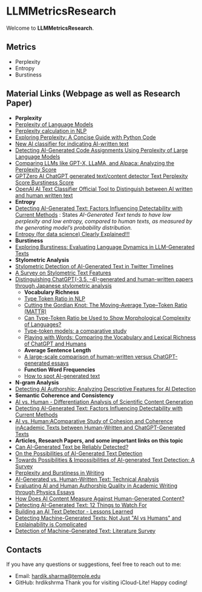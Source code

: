 
# LLMMetricsResearch

Welcome to **LLMMetricsResearch**.

## Metrics
- Perplexity 
- Entropy
- Burstiness

## Material Links (Webpage as well as Research Paper)
- **Perplexity**
- [Perplexity of Language Models](https://medium.com/@priyankads/perplexity-of-language-models-41160427ed72)
- [Perplexity calculation in NLP](https://medium.com/@AyushmanPranav/perplexity-calculation-in-nlp-0699fbda4594)
- [Exploring Perplexity: A Concise Guide with Python Code](https://python.plainenglish.io/exploring-perplexity-a-concise-guide-with-python-code-cfc201ba6c1a)
- [New AI classifier for indicating AI-written text](https://openai.com/index/new-ai-classifier-for-indicating-ai-written-text/)
- [Detecting AI-Generated Code Assignments Using Perplexity of Large Language Models](https://ojs.aaai.org/index.php/AAAI/article/view/30361)
- [Comparing LLMs like GPT-X, LLaMA, and Alpaca: Analyzing the Perplexity Score](https://www.youtube.com/watch?v=0dgZ0bd47zc)
- [GPTZero AI ChatGPT generated text/content detector Text Perplexity Score Burstiness Score](https://www.youtube.com/watch?v=jmP9RsmHjbs)
- [OpenAI AI Text Classifier Official Tool to Distinguish between AI written and human written text](https://www.youtube.com/watch?v=PmVC74IX_Vw)
- **Entropy**
- [Detecting AI-Generated Text: Factors Influencing Detectability with Current Methods](https://arxiv.org/html/2406.15583v1) : States *AI-Generated Text tends to have low perplexity and low entropy, compared to human texts, as measured by the generating model’s probability distribution.*
- [Entropy (for data science) Clearly Explained!!!](https://www.youtube.com/watch?v=YtebGVx-Fxw)
- **Burstiness**
- [Exploring Burstiness: Evaluating Language Dynamics in LLM-Generated Texts](https://ramblersm.medium.com/exploring-burstiness-evaluating-language-dynamics-in-llm-generated-texts-8439204c75c1)
- **Stylometric Analysis**
- [Stylometric Detection of AI-Generated Text in Twitter Timelines](https://arxiv.org/abs/2303.03697)
- [A Survey on Stylometric Text Features](https://ieeexplore.ieee.org/abstract/document/8981504)
- [Distinguishing ChatGPT(-3.5, -4)-generated and human-written papers through Japanese stylometric analysis](https://pmc.ncbi.nlm.nih.gov/articles/PMC10411719/)
  - **Vocabulary Richness**
  - [Type Token Ratio in NLP](https://medium.com/@rajeswaridepala/empirical-laws-ttr-cc9f826d304d)
  - [Cutting the Gordian Knot: The Moving-Average Type–Token Ratio (MATTR)](https://www.tandfonline.com/doi/full/10.1080/09296171003643098)
  - [Can Type-Token Ratio be Used to Show Morphological Complexity of Languages?](https://www.tandfonline.com/doi/full/10.1080/09296174.2014.911506#abstract)
  - [Type-token models: a comparative study](https://www.tandfonline.com/doi/full/10.1080/09296174.2014.974456#abstract)
  - [Playing with Words: Comparing the Vocabulary and Lexical Richness of ChatGPT and Humans](https://arxiv.org/pdf/2308.07462)
  - **Average Sentence Length**
  - [A large-scale comparison of human-written versus ChatGPT-generated essays](https://www.nature.com/articles/s41598-023-45644-9)
  - **Function Word Frequencies**
  - [How to spot AI-generated text](https://www.technologyreview.com/2022/12/19/1065596/how-to-spot-ai-generated-text/)
- **N-gram Analysis**
- [Detecting AI Authorship: Analyzing Descriptive Features for AI Detection](https://ceur-ws.org/Vol-3551/paper3.pdf)
- **Semantic Coherence and Consistency**
- [AI vs. Human - Differentiation Analysis of  Scientific Content Generation ](https://arxiv.org/abs/2301.10416)
- [Detecting AI-Generated Text: Factors Influencing Detectability with Current Methods](https://arxiv.org/html/2406.15583v1#S3)
- [AI vs. Human:AComparative Study of Cohesion and Coherence inAcademic Texts between Human-Written and ChatGPT-Generated Texts](https://rua.ua.es/dspace/bitstream/10045/147311/1/AI_vs_Human_A_Comparative_Study_of_Cohesion_and_Coherence_in_A_ZHENG__WENXIN.pdf)
- **Articles, Research Papers, and some important links on this topic**
- [Can AI-Generated Text be Reliably Detected?](https://arxiv.org/abs/2303.11156)
- [On the Possibilities of AI-Generated Text Detection](https://arxiv.org/abs/2304.04736)
- [Towards Possibilities & Impossibilities of AI-generated Text Detection: A Survey](https://arxiv.org/abs/2310.15264)
- [Perplexity and Burstiness in Writing](https://originality.ai/blog/perplexity-and-burstiness-in-writing)
- [AI-Generated vs. Human-Written Text: Technical Analysis](https://hackernoon.com/ai-generated-vs-human-written-text-technical-analysis)
- [Evaluating AI and Human Authorship Quality in Academic Writing through Physics Essays](https://arxiv.org/html/2403.05458v1)
- [How Does AI Content Measure Against Human-Generated Content?](https://ai-techpark.com/ai-vs-human-content-quality/)
- [Detecting AI-Generated Text: 12 Things to Watch For](https://www.eastcentral.edu/free/ai-faculty-resources/detecting-ai-generated-text/)
- [Building an AI Text Detector - Lessons Learned](https://rotational.io/blog/building-an-ai-text-detector/)
- [Detecting Machine-Generated Texts: Not Just "AI vs Humans" and Explainability is Complicated](https://arxiv.org/abs/2406.18259)
- [Detection of Machine-Generated Text: Literature Survey](https://arxiv.org/abs/2402.01642)


## Contacts

If you have any questions or suggestions, feel free to reach out to me:
- Email: hardik.sharma@temple.edu
- GitHub: hrdikshrma
Thank you for visiting iCloud-Lite! Happy coding!
